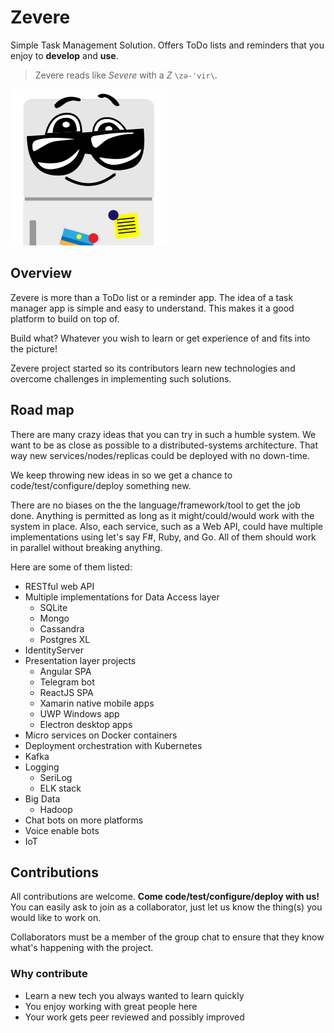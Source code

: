 # Zevere

Simple Task Management Solution. Offers ToDo lists and reminders that you enjoy to __develop__ and __use__.

> Zevere reads like _Severe_ with a _Z_ `\zə-ˈvir\`.

![Zevere logo](./docs/logo/zevere-squared.png)

## Overview

Zevere is more than a ToDo list or a reminder app. The idea of a task manager app is simple and easy to understand. This makes it a good platform to build on top of.

Build what? Whatever you wish to learn or get experience of and fits into the picture!

Zevere project started so its contributors learn new technologies and overcome challenges in implementing such solutions.

## Road map

There are many crazy ideas that you can try in such a humble system. We want to be as close as possible to a distributed-systems architecture. That way new services/nodes/replicas could be deployed with no down-time.

We keep throwing new ideas in so we get a chance to code/test/configure/deploy something new.

There are no biases on the the language/framework/tool to get the job done. Anything is permitted as long as it might/could/would work with the system in place. Also, each service, such as a Web API, could have multiple implementations using let's say F#, Ruby, and Go. All of them should work in parallel without breaking anything.

Here are some of them listed:

- RESTful web API
- Multiple implementations for Data Access layer
  - SQLite
  - Mongo
  - Cassandra
  - Postgres XL
- IdentityServer
- Presentation layer projects
  - Angular SPA
  - Telegram bot
  - ReactJS SPA
  - Xamarin native mobile apps
  - UWP Windows app
  - Electron desktop apps
- Micro services on Docker containers
- Deployment orchestration with Kubernetes
- Kafka
- Logging
  - SeriLog
  - ELK stack
- Big Data
  - Hadoop
- Chat bots on more platforms
- Voice enable bots
- IoT

## Contributions

All contributions are welcome. **Come code/test/configure/deploy with us!** You can easily ask to join as a collaborator, just let us know the thing(s) you would like to work on.

Collaborators must be a member of the group chat to ensure that they know what's happening with the project.

### Why contribute

- Learn a new tech you always wanted to learn quickly
- You enjoy working with great people here
- Your work gets peer reviewed and possibly improved
